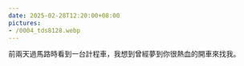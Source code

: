 ```yaml
---
date: 2025-02-28T12:20:00+08:00
pictures:
- /0004_tds8128.webp
---
```


前兩天過馬路時看到一台計程車，我想到曾經夢到你很熱血的開車來找我。